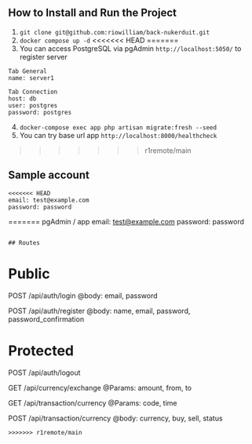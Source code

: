 ## How to Install and Run the Project

1. `git clone git@github.com:riowilliam/back-nukerduit.git`
2. `docker compose up -d`
<<<<<<< HEAD
=======
3. You can access PostgreSQL via pgAdmin `http://localhost:5050/` to register server

```
Tab General
name: server1

Tab Connection
host: db
user: postgres
password: postgres
```

4. `docker-compose exec app php artisan migrate:fresh --seed`
5. You can try base url app `http://localhost:8000/healthcheck`
>>>>>>> r1remote/main

## Sample account

```
<<<<<<< HEAD
email: test@example.com
password: password
```
=======
pgAdmin / app
email: test@example.com
password: password
```

## Routes

```
# Public

POST   /api/auth/login
@body: email, password

POST   /api/auth/register
@body: name, email, password, password_confirmation


# Protected

POST    /api/auth/logout

GET    /api/currency/exchange
@Params: amount, from, to

GET    /api/transaction/currency
@Params: code, time

POST    /api/transaction/currency
@body: currency, buy, sell, status
```
>>>>>>> r1remote/main
